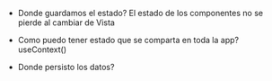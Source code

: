 - Donde guardamos el estado? 
  El estado de los componentes no se pierde al cambiar de Vista

- Como puedo tener estado que se comparta en toda la app?
  useContext()

- Donde persisto los datos?
